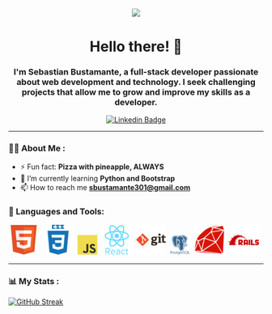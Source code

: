 ### 

<!--
**Sbustamante301/Sbustamante301** is a ✨ _special_ ✨ repository because its `README.md` (this file) appears on your GitHub profile.

Here are some ideas to get you started:

- 🔭 I’m currently working on ...
- 🌱 I’m currently learning ...
- 👯 I’m looking to collaborate on ...
- 🤔 I’m looking for help with ...
- 💬 Ask me about ...
- 📫 How to reach me: ...
- 😄 Pronouns: ...
- ⚡ Fun fact: ...
-->
 <div id="header" align="center">
      <img
        src="https://media.giphy.com/media/Dh5q0sShxgp13DwrvG/giphy.gif"
        width="300"
      />
      <h1 align="center">Hello there! 👋</h1>
      <h3 align="center">
        I'm Sebastian Bustamante, a full-stack developer passionate about web
        development and technology.  I seek challenging projects that
        allow me to grow and improve my skills as a developer.
      </h3>
 </div>

 <div id="badges" align="center">
        <a href="https://www.linkedin.com/in/sebastian-bustamante-82423a25b/">
  <img src="https://img.shields.io/badge/LinkedIn-0077B5?style=for-the-badge&logo=linkedin&logoColor=white" alt="Linkedin Badge" />
</a>
 </div>
 
 ---
 
 ### 👨‍💻 About Me :

- ⚡ Fun fact: **Pizza with pineapple, ALWAYS**
- 🌱 I’m currently learning  **Python and Bootstrap**
- 📫 How to reach me **sbustamante301@gmail.com**


<div align="left">
    <h3>🔨 Languages and Tools:</h3>
    <div>
        <img src="https://github.com/devicons/devicon/blob/master/icons/html5/html5-original.svg" title="HTML5" alt="HTML" width="60" height="60"/>&nbsp;
        <img src="https://github.com/devicons/devicon/blob/master/icons/css3/css3-plain-wordmark.svg"  title="CSS3" alt="CSS" width="60" height="60"/>&nbsp;
        <img src="https://github.com/devicons/devicon/blob/master/icons/javascript/javascript-original.svg" title="JavaScript" alt="JavaScript" width="40" height="40"/>&nbsp;
        <img src="https://github.com/devicons/devicon/blob/master/icons/react/react-original-wordmark.svg" title="React" alt="React" width="60" height="60"/>&nbsp;
        <img src="https://github.com/devicons/devicon/blob/master/icons/git/git-original-wordmark.svg" title="Git" **alt="Git" width="60" height="60"/>&nbsp;
        <img src="https://github.com/devicons/devicon/blob/master/icons/postgresql/postgresql-plain-wordmark.svg" title="Postgresql" **alt="Postgres" width="40" height="40"/>&nbsp;
        <img src="https://github.com/devicons/devicon/blob/master/icons/ruby/ruby-plain.svg" title="Ruby" **alt="Ruby" width="60" height="60"/>&nbsp;
     <img src="https://github.com/devicons/devicon/blob/master/icons/rails/rails-plain-wordmark.svg" title="Rails" **alt="Rails" width="60" height="60"/>&nbsp;
     
     
        
      
</div>

---

 ### 📊 My Stats :

[![GitHub Streak](https://streak-stats.demolab.com?user=Sbustamante301&theme=radical&hide_border=true)](https://git.io/streak-stats)


